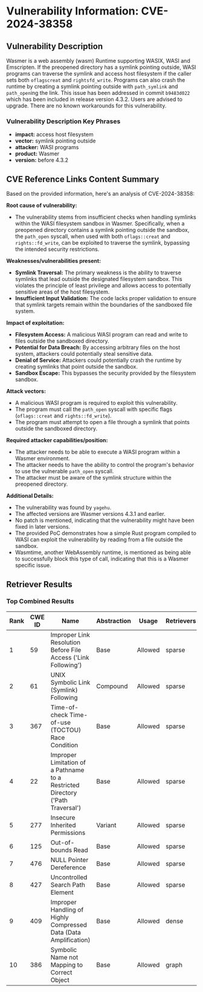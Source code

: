 # Vulnerability Information: CVE-2024-38358

## Vulnerability Description
Wasmer is a web assembly (wasm) Runtime supporting WASIX, WASI and Emscripten. If the preopened directory has a symlink pointing outside, WASI programs can traverse the symlink and access host filesystem if the caller sets both `oflagscreat` and `rightsfd_write`. Programs can also crash the runtime by creating a symlink pointing outside with `path_symlink` and `path_open`ing the link. This issue has been addressed in commit `b9483d022` which has been included in release version 4.3.2. Users are advised to upgrade. There are no known workarounds for this vulnerability.

### Vulnerability Description Key Phrases
- **impact:** access host filesystem
- **vector:** symlink pointing outside
- **attacker:** WASI programs
- **product:** Wasmer
- **version:** before 4.3.2

## CVE Reference Links Content Summary
Based on the provided information, here's an analysis of CVE-2024-38358:

**Root cause of vulnerability:**
- The vulnerability stems from insufficient checks when handling symlinks within the WASI filesystem sandbox in Wasmer. Specifically, when a preopened directory contains a symlink pointing outside the sandbox, the `path_open` syscall, when used with both `oflags::creat` and `rights::fd_write`, can be exploited to traverse the symlink, bypassing the intended security restrictions.

**Weaknesses/vulnerabilities present:**
- **Symlink Traversal:** The primary weakness is the ability to traverse symlinks that lead outside the designated filesystem sandbox. This violates the principle of least privilege and allows access to potentially sensitive areas of the host filesystem.
- **Insufficient Input Validation:** The code lacks proper validation to ensure that symlink targets remain within the boundaries of the sandboxed file system.

**Impact of exploitation:**
- **Filesystem Access:** A malicious WASI program can read and write to files outside the sandboxed directory.
- **Potential for Data Breach:**  By accessing arbitrary files on the host system, attackers could potentially steal sensitive data.
- **Denial of Service:** Attackers could potentially crash the runtime by creating symlinks that point outside the sandbox.
- **Sandbox Escape:** This bypasses the security provided by the filesystem sandbox.

**Attack vectors:**
- A malicious WASI program is required to exploit this vulnerability.
- The program must call the `path_open` syscall with specific flags (`oflags::creat` and `rights::fd_write`).
- The program must attempt to open a file through a symlink that points outside the sandboxed directory.

**Required attacker capabilities/position:**
- The attacker needs to be able to execute a WASI program within a Wasmer environment.
- The attacker needs to have the ability to control the program's behavior to use the vulnerable `path_open` syscall.
- The attacker must be aware of the symlink structure within the preopened directory.

**Additional Details:**
- The vulnerability was found by `yagehu`.
- The affected versions are Wasmer versions 4.3.1 and earlier.
- No patch is mentioned, indicating that the vulnerability might have been fixed in later versions.
- The provided PoC demonstrates how a simple Rust program compiled to WASI can exploit the vulnerability by reading from a file outside the sandbox.
- Wasmtime, another WebAssembly runtime, is mentioned as being able to successfully block this type of call, indicating that this is a Wasmer specific issue.

## Retriever Results

### Top Combined Results

| Rank | CWE ID | Name | Abstraction | Usage  | Retrievers | Individual Scores |
|------|--------|------|-------------|-------|------------|-------------------|
| 1 | 59 | Improper Link Resolution Before File Access ('Link Following') | Base | Allowed | sparse | 0.170 |
| 2 | 61 | UNIX Symbolic Link (Symlink) Following | Compound | Allowed | sparse | 0.166 |
| 3 | 367 | Time-of-check Time-of-use (TOCTOU) Race Condition | Base | Allowed | sparse | 0.148 |
| 4 | 22 | Improper Limitation of a Pathname to a Restricted Directory ('Path Traversal') | Base | Allowed | sparse | 0.148 |
| 5 | 277 | Insecure Inherited Permissions | Variant | Allowed | sparse | 0.141 |
| 6 | 125 | Out-of-bounds Read | Base | Allowed | sparse | 0.138 |
| 7 | 476 | NULL Pointer Dereference | Base | Allowed | sparse | 0.137 |
| 8 | 427 | Uncontrolled Search Path Element | Base | Allowed | sparse | 0.136 |
| 9 | 409 | Improper Handling of Highly Compressed Data (Data Amplification) | Base | Allowed | dense | 0.491 |
| 10 | 386 | Symbolic Name not Mapping to Correct Object | Base | Allowed | graph | 0.003 |

